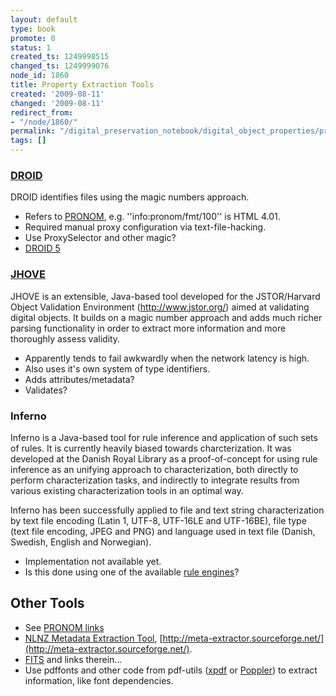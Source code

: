 ```yaml
---
layout: default
type: book
promote: 0
status: 1
created_ts: 1249998515
changed_ts: 1249999076
node_id: 1860
title: Property Extraction Tools
created: '2009-08-11'
changed: '2009-08-11'
redirect_from:
- "/node/1860/"
permalink: "/digital_preservation_notebook/digital_object_properties/property_extraction_tools/"
tags: []
---
```

### [DROID](http://droid.sourceforge.net) ###
DROID identifies files using the magic numbers approach.

 * Refers to [PRONOM](http://www.nationalarchives.gov.uk/pronom/), e.g. ''info:pronom/fmt/100'' is HTML 4.01.
 * Required manual proxy configuration via text-file-hacking. 
 * Use ProxySelector and other magic?
 * [DROID 5](http://droid5.yourwiki.net/wiki/DROID_5.0)

### [JHOVE](http://hul.harvard.edu/jhove/) ###
JHOVE is an extensible, Java-based tool developed for the JSTOR/Harvard Object Validation Environment (<http://www.jstor.org/>) aimed at validating digital objects. It builds on a magic number approach and adds much richer parsing functionality in order to extract more information and more thoroughly assess validity.

 * Apparently tends to fail awkwardly when the network latency is high.
 * Also uses it's own system of type identifiers.
 * Adds attributes/metadata?
 * Validates?

### Inferno ###
Inferno is a Java-based tool for rule inference and application of such sets of rules. It is currently heavily biased towards charcterization. It was developed at the Danish Royal Library as a proof-of-concept for using rule inference as an unifying approach to characterization, both directly to perform characterization tasks, and indirectly to integrate results from various existing characterization tools in an optimal way.

Inferno has been successfully applied to file and text string characterization by text file encoding (Latin 1, UTF-8, UTF-16LE and UTF-16BE), file type (text file encoding, JPEG and PNG) and language used in text file (Danish, Swedish, English and Norwegian).

 * Implementation not available yet.
 * Is this done using one of the available [rule engines](http://java-source.net/open-source/rule-engines)?

## Other Tools ###

 * See [PRONOM links](http://www.nationalarchives.gov.uk/aboutapps/PRONOM/tools.htm)
 * [NLNZ Metadata Extraction Tool](http://www.natlib.govt.nz/about-us/current-initiatives/past-initiatives/metadata-extraction-tool), [http://meta-extractor.sourceforge.net/](http://meta-extractor.sourceforge.net/).
 * [FITS](http://code.google.com/p/fits/) and links therein...
 * Use pdffonts and other code from pdf-utils ([xpdf](http://www.foolabs.com/xpdf/) or [Poppler](http://poppler.freedesktop.org/)) to extract information, like font dependencies.
